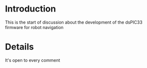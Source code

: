 # Introduction #

This is the start of discussion about the development of the dsPIC33 firmware for robot navigation


# Details #

It's open to every comment